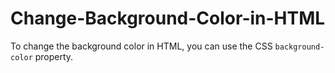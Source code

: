 # Change-Background-Color-in-HTML
To change the background color in HTML, you can use the CSS `background-color` property.
